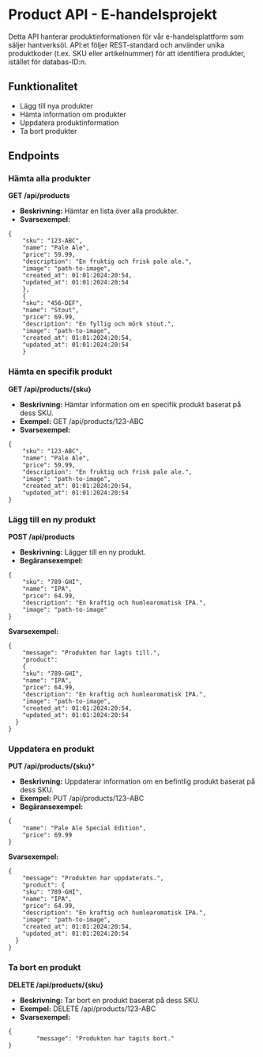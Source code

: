 # Product API - E-handelsprojekt  

Detta API hanterar produktinformationen för vår e-handelsplattform som säljer hantverksöl. API:et följer REST-standard och använder unika produktkoder (t.ex. SKU eller artikelnummer) för att identifiera produkter, istället för databas-ID:n.  

## Funktionalitet  
- Lägg till nya produkter  
- Hämta information om produkter  
- Uppdatera produktinformation  
- Ta bort produkter  

## Endpoints  

### Hämta alla produkter  
**GET /api/products**  
- **Beskrivning:** Hämtar en lista över alla produkter.  
- **Svarsexempel:**

```
{
    "sku": "123-ABC",
    "name": "Pale Ale",
    "price": 59.99,
    "description": "En fruktig och frisk pale ale.",
    "image": "path-to-image",
    "created_at": 01:01:2024:20:54,
    "updated_at": 01:01:2024:20:54
    },
    {
    "sku": "456-DEF",
    "name": "Stout",
    "price": 69.99,
    "description": "En fyllig och mörk stout.",
    "image": "path-to-image",
    "created_at": 01:01:2024:20:54,
    "updated_at": 01:01:2024:20:54
    }
```

### Hämta en specifik produkt
**GET /api/products/{sku}**
- **Beskrivning:** Hämtar information om en specifik produkt baserat på dess SKU.
- **Exempel:** GET /api/products/123-ABC
- **Svarsexempel:**

```
{
    "sku": "123-ABC",
    "name": "Pale Ale",
    "price": 59.99,
    "description": "En fruktig och frisk pale ale.",
    "image": "path-to-image",
    "created_at": 01:01:2024:20:54,
    "updated_at": 01:01:2024:20:54
}
```

### Lägg till en ny produkt
**POST /api/products**
- **Beskrivning:** Lägger till en ny produkt.
- **Begäransexempel:**

```
{
    "sku": "789-GHI",
    "name": "IPA", 
    "price": 64.99,
    "description": "En kraftig och humlearomatisk IPA.",
    "image": "path-to-image"
}
```

**Svarsexempel:**

```
{
    "message": "Produkten har lagts till.",
    "product": 
    {
    "sku": "789-GHI",
    "name": "IPA", 
    "price": 64.99,
    "description": "En kraftig och humlearomatisk IPA.",
    "image": "path-to-image",
    "created_at": 01:01:2024:20:54,
    "updated_at": 01:01:2024:20:54
  }
}
```
  
### Uppdatera en produkt
**PUT /api/products/{sku}***
- **Beskrivning:** Uppdaterar information om en befintlig produkt baserat på dess SKU.
- **Exempel:** PUT /api/products/123-ABC
- **Begäransexempel:**

```
{
    "name": "Pale Ale Special Edition",
    "price": 69.99
}
```

**Svarsexempel:**

```
{
    "message": "Produkten har uppdaterats.",
    "product": {
    "sku": "789-GHI",
    "name": "IPA", 
    "price": 64.99,
    "description": "En kraftig och humlearomatisk IPA.",
    "image": "path-to-image",
    "created_at": 01:01:2024:20:54,
    "updated_at": 01:01:2024:20:54
  }
}
```

### Ta bort en produkt
**DELETE /api/products/{sku}**
- **Beskrivning:** Tar bort en produkt baserat på dess SKU.
- **Exempel:** DELETE /api/products/123-ABC
- **Svarsexempel:**

```
{
        "message": "Produkten har tagits bort."
}
```
